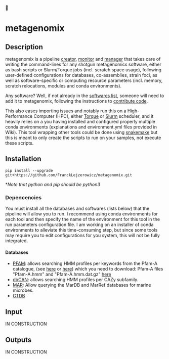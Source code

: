 :construction:

# metagenomix

## Description

metagenomix is a pipeline
[creator](https://github.com/FranckLejzerowicz/metagenomix/blob/main/metagenomix/doc/creating.md),
[monitor](https://github.com/FranckLejzerowicz/metagenomix/blob/main/metagenomix/doc/monitoring.md)
and 
[manager](https://github.com/FranckLejzerowicz/metagenomix/blob/main/metagenomix/doc/managing.md)
that takes care of writing the command-lines for any shotgun metagenomics 
software, either as bash scripts or Slurm/Torque jobs (incl. scratch space 
usage), following  user-defined configurations for databases, co-assemblies, 
strain foci, as well as software-specific or computing resource parameters 
(incl. memory, scratch relocations, modules and conda environments).

Any software? Well, if not already in the
[softwares list](https://github.com/FranckLejzerowicz/metagenomix/wiki/Softwares),
someone will need to add it to metagenomix, following the instructions to 
[contribute code](https://github.com/FranckLejzerowicz/metagenomix/wiki/Contributing).


This also eases importing issues and notably run this on a High-Performance 
Computer (HPC), either [Torque](http://docs.adaptivecomputing.com/torque/4-0-2/help.htm) 
or [Slurm](https://slurm.schedmd.com/documentation.html) scheduler, and it 
heavily relies on a you having installed and configured properly multiple conda
environments (explanations and environment.yml files provided in Wiki). 
This tool wrapping other tools could be done using 
[snakemake](https://snakemake.readthedocs.io/en/stable/) but this is meant to 
only create the scripts to run on your samples, not execute these scripts.

## Installation
```
pip install --upgrade git+https://github.com/FranckLejzerowicz/metagenomix.git
```

*_Note that python and pip should be python3_

### Depencencies

You must install all the databases and softwares (lists below) that the pipeline
will allow you to run. I recommend using conda environments for each tool and 
then specify the name of the environment for this tool in the run parameters
configuration file. I am working on an installer of conda environments to 
alleviate this time-consuming step, but since some tools may require you to edit
configurations for you system, this will not be fully integrated.  

#### Databases

* [PFAM](http://pfam.xfam.org/): allows searching HMM profiles per keywords from the Pfam-A catalogue,
(see [here](https://doi.org/10.1093/nar/gkp985) or 
[here](https://academic.oup.com/nar/article/38/suppl_1/D211/3112325?searchresult=1#64944278)) 
which you need to download: Pfam-A files "Pfam-A.hmm" and "Pfam-A.hmm.dat.gz"
[here](http://ftp.ebi.ac.uk/pub/databases/Pfam/releases)
* [dbCAN](https://bcb.unl.edu/dbCAN/): allows searching HMM profiles per CAZy subfamily.
* [MAR](https://mmp2.sfb.uit.no/databases/): Allow querying the MarDB and MarRef databases for marine microbes. 
* [GTDB](https://gtdb.ecogenomic.org/)

## Input

IN CONSTRUCTION

## Outputs

IN CONSTRUCTION
